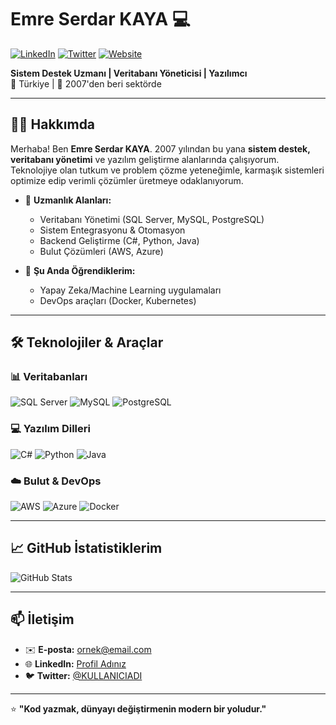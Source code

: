 # Emre Serdar KAYA 💻

[![LinkedIn](https://img.shields.io/badge/LinkedIn-Emre_Serdar_KAYA-blue?style=flat&logo=linkedin)](LINKINIZ) 
[![Twitter](https://img.shields.io/badge/Twitter-@KULLANICIADI-lightblue?style=flat&logo=twitter)](LINKINIZ)
[![Website](https://img.shields.io/badge/Website-Kişisel_Siteniz-green?style=flat&logo=google-chrome)](https://www.emreserdarkaya.com.tr)

**Sistem Destek Uzmanı | Veritabanı Yöneticisi | Yazılımcı**  
📍 Türkiye | 🎂 2007'den beri sektörde

---

## 👨‍💻 Hakkımda

Merhaba! Ben **Emre Serdar KAYA**. 2007 yılından bu yana **sistem destek, veritabanı yönetimi** ve yazılım geliştirme alanlarında çalışıyorum. Teknolojiye olan tutkum ve problem çözme yeteneğimle, karmaşık sistemleri optimize edip verimli çözümler üretmeye odaklanıyorum.

- 🔧 **Uzmanlık Alanları:**  
  - Veritabanı Yönetimi (SQL Server, MySQL, PostgreSQL)  
  - Sistem Entegrasyonu & Otomasyon  
  - Backend Geliştirme (C#, Python, Java)  
  - Bulut Çözümleri (AWS, Azure)  

- 🌱 **Şu Anda Öğrendiklerim:**  
  - Yapay Zeka/Machine Learning uygulamaları  
  - DevOps araçları (Docker, Kubernetes)  

---

## 🛠️ Teknolojiler & Araçlar

### 📊 Veritabanları
![SQL Server](https://img.shields.io/badge/Microsoft_SQL_Server-CC2927?style=for-the-badge&logo=microsoft-sql-server&logoColor=white)
![MySQL](https://img.shields.io/badge/MySQL-4479A1?style=for-the-badge&logo=mysql&logoColor=white)
![PostgreSQL](https://img.shields.io/badge/PostgreSQL-4169E1?style=for-the-badge&logo=postgresql&logoColor=white)

### 💻 Yazılım Dilleri
![C#](https://img.shields.io/badge/C%23-239120?style=for-the-badge&logo=c-sharp&logoColor=white)
![Python](https://img.shields.io/badge/Python-3776AB?style=for-the-badge&logo=python&logoColor=white)
![Java](https://img.shields.io/badge/Java-007396?style=for-the-badge&logo=java&logoColor=white)

### ☁️ Bulut & DevOps
![AWS](https://img.shields.io/badge/AWS-232F3E?style=for-the-badge&logo=amazon-aws&logoColor=white)
![Azure](https://img.shields.io/badge/Azure-0089D6?style=for-the-badge&logo=microsoft-azure&logoColor=white)
![Docker](https://img.shields.io/badge/Docker-2496ED?style=for-the-badge&logo=docker&logoColor=white)

---

## 📈 GitHub İstatistiklerim

![GitHub Stats](https://github-readme-stats.vercel.app/api?username=DeveloTETH&show_icons=true&theme=radical&hide_title=true)

---

## 📫 İletişim

- ✉️ **E-posta:** [ornek@email.com](mailto:ornek@email.com)  
- 🌐 **LinkedIn:** [Profil Adınız](LINKINIZ)  
- 🐦 **Twitter:** [@KULLANICIADI](LINKINIZ)  

---

⭐ **"Kod yazmak, dünyayı değiştirmenin modern bir yoludur."**
